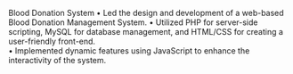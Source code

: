 Blood Donation System 
•	Led the design and development of a web-based Blood Donation Management System. 
•	Utilized PHP for server-side scripting, MySQL for database management, and HTML/CSS for creating a user-friendly front-end.  
•	Implemented dynamic features using JavaScript to enhance the interactivity of the system. 
